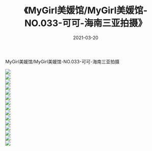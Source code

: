 ﻿---
layout: post
title:  《MyGirl美媛馆/MyGirl美媛馆-NO.033-可可-海南三亚拍摄》
date:   2021-03-20
img: http://pic.660000.xyz/1:/网络美图/2021/MyGirl美媛馆/MyGirl美媛馆-NO.033-可可-海南三亚拍摄/000.jpg
categories: [美女, 清纯, 唯美]
---

MyGirl美媛馆/MyGirl美媛馆-NO.033-可可-海南三亚拍摄

 ![](http://pic.660000.xyz/1:/网络美图/2021/MyGirl美媛馆/MyGirl美媛馆-NO.033-可可-海南三亚拍摄/001.jpg) <br>![](http://pic.660000.xyz/1:/网络美图/2021/MyGirl美媛馆/MyGirl美媛馆-NO.033-可可-海南三亚拍摄/002.jpg) <br>![](http://pic.660000.xyz/1:/网络美图/2021/MyGirl美媛馆/MyGirl美媛馆-NO.033-可可-海南三亚拍摄/003.jpg) <br>![](http://pic.660000.xyz/1:/网络美图/2021/MyGirl美媛馆/MyGirl美媛馆-NO.033-可可-海南三亚拍摄/004.jpg) <br>![](http://pic.660000.xyz/1:/网络美图/2021/MyGirl美媛馆/MyGirl美媛馆-NO.033-可可-海南三亚拍摄/005.jpg) <br>![](http://pic.660000.xyz/1:/网络美图/2021/MyGirl美媛馆/MyGirl美媛馆-NO.033-可可-海南三亚拍摄/006.jpg) <br>![](http://pic.660000.xyz/1:/网络美图/2021/MyGirl美媛馆/MyGirl美媛馆-NO.033-可可-海南三亚拍摄/007.jpg) <br>![](http://pic.660000.xyz/1:/网络美图/2021/MyGirl美媛馆/MyGirl美媛馆-NO.033-可可-海南三亚拍摄/008.jpg) <br>![](http://pic.660000.xyz/1:/网络美图/2021/MyGirl美媛馆/MyGirl美媛馆-NO.033-可可-海南三亚拍摄/009.jpg) <br>![](http://pic.660000.xyz/1:/网络美图/2021/MyGirl美媛馆/MyGirl美媛馆-NO.033-可可-海南三亚拍摄/010.jpg) <br>![](http://pic.660000.xyz/1:/网络美图/2021/MyGirl美媛馆/MyGirl美媛馆-NO.033-可可-海南三亚拍摄/011.jpg) <br>![](http://pic.660000.xyz/1:/网络美图/2021/MyGirl美媛馆/MyGirl美媛馆-NO.033-可可-海南三亚拍摄/012.jpg) <br>![](http://pic.660000.xyz/1:/网络美图/2021/MyGirl美媛馆/MyGirl美媛馆-NO.033-可可-海南三亚拍摄/013.jpg) <br>![](http://pic.660000.xyz/1:/网络美图/2021/MyGirl美媛馆/MyGirl美媛馆-NO.033-可可-海南三亚拍摄/014.jpg) <br>![](http://pic.660000.xyz/1:/网络美图/2021/MyGirl美媛馆/MyGirl美媛馆-NO.033-可可-海南三亚拍摄/015.jpg) <br>